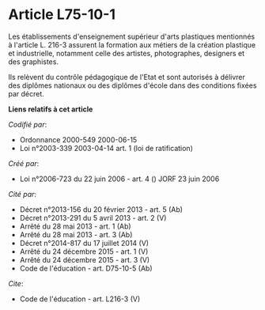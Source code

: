 # Article L75-10-1

Les établissements d'enseignement supérieur d'arts plastiques mentionnés à l'article L. 216-3 assurent la formation aux
métiers de la création plastique et industrielle, notamment celle des artistes, photographes, designers et des graphistes. 

Ils relèvent du contrôle pédagogique de l'Etat et sont autorisés à délivrer des diplômes nationaux ou des diplômes d'école
dans des conditions fixées par décret.

**Liens relatifs à cet article**

_Codifié par_:

  - Ordonnance 2000-549 2000-06-15
  - Loi n°2003-339 2003-04-14 art. 1 (loi de ratification)

_Créé par_:

  - Loi n°2006-723 du 22 juin 2006 - art. 4 () JORF 23 juin 2006

_Cité par_:

  - Décret n°2013-156 du 20 février 2013 - art. 5 (Ab)
  - Décret n°2013-291 du 5 avril 2013 - art. 2 (V)
  - Arrêté du 28 mai 2013 - art. 1 (Ab)
  - Arrêté du 28 mai 2013 - art. 3 (Ab)
  - Décret n°2014-817 du 17 juillet 2014 (V)
  - Arrêté du 24 décembre 2015 - art. 1 (V)
  - Arrêté du 24 décembre 2015 - art. 3 (V)
  - Code de l'éducation - art. D75-10-5 (Ab)

_Cite_:

  - Code de l'éducation - art. L216-3 (V)
